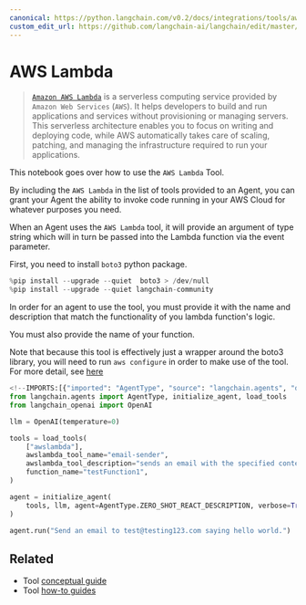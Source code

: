```yaml
---
canonical: https://python.langchain.com/v0.2/docs/integrations/tools/awslambda/
custom_edit_url: https://github.com/langchain-ai/langchain/edit/master/docs/docs/integrations/tools/awslambda.ipynb
---
```


# AWS Lambda

> [`Amazon AWS Lambda`](https://aws.amazon.com/pm/lambda/) is a serverless computing service provided by `Amazon Web Services` (`AWS`). It helps developers to build and run applications and services without provisioning or managing servers. This serverless architecture enables you to focus on writing and deploying code, while AWS automatically takes care of scaling, patching, and managing the infrastructure required to run your applications.

This notebook goes over how to use the `AWS Lambda` Tool.

By including the `AWS Lambda` in the list of tools provided to an Agent, you can grant your Agent the ability to invoke code running in your AWS Cloud for whatever purposes you need.

When an Agent uses the `AWS Lambda` tool, it will provide an argument of type string which will in turn be passed into the Lambda function via the event parameter.

First, you need to install `boto3` python package.

```python
%pip install --upgrade --quiet  boto3 > /dev/null
%pip install --upgrade --quiet langchain-community
```

In order for an agent to use the tool, you must provide it with the name and description that match the functionality of you lambda function's logic. 

You must also provide the name of your function. 

Note that because this tool is effectively just a wrapper around the boto3 library, you will need to run `aws configure` in order to make use of the tool. For more detail, see [here](https://docs.aws.amazon.com/cli/index.html)

```python
<!--IMPORTS:[{"imported": "AgentType", "source": "langchain.agents", "docs": "https://api.python.langchain.com/en/latest/agents/langchain.agents.agent_types.AgentType.html", "title": "AWS Lambda"}, {"imported": "initialize_agent", "source": "langchain.agents", "docs": "https://api.python.langchain.com/en/latest/agents/langchain.agents.initialize.initialize_agent.html", "title": "AWS Lambda"}, {"imported": "load_tools", "source": "langchain.agents", "docs": "https://api.python.langchain.com/en/latest/agent_toolkits/langchain_community.agent_toolkits.load_tools.load_tools.html", "title": "AWS Lambda"}, {"imported": "OpenAI", "source": "langchain_openai", "docs": "https://api.python.langchain.com/en/latest/llms/langchain_openai.llms.base.OpenAI.html", "title": "AWS Lambda"}]-->
from langchain.agents import AgentType, initialize_agent, load_tools
from langchain_openai import OpenAI

llm = OpenAI(temperature=0)

tools = load_tools(
    ["awslambda"],
    awslambda_tool_name="email-sender",
    awslambda_tool_description="sends an email with the specified content to test@testing123.com",
    function_name="testFunction1",
)

agent = initialize_agent(
    tools, llm, agent=AgentType.ZERO_SHOT_REACT_DESCRIPTION, verbose=True
)

agent.run("Send an email to test@testing123.com saying hello world.")
```

## Related

- Tool [conceptual guide](/docs/concepts/#tools)
- Tool [how-to guides](/docs/how_to/#tools)